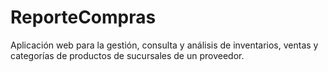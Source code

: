 # ReporteCompras
Aplicación web para la gestión, consulta y análisis de inventarios, ventas y categorías de productos de sucursales de un proveedor.
